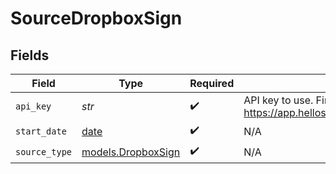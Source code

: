 # SourceDropboxSign


## Fields

| Field                                                                   | Type                                                                    | Required                                                                | Description                                                             |
| ----------------------------------------------------------------------- | ----------------------------------------------------------------------- | ----------------------------------------------------------------------- | ----------------------------------------------------------------------- |
| `api_key`                                                               | *str*                                                                   | :heavy_check_mark:                                                      | API key to use. Find it at https://app.hellosign.com/home/myAccount#api |
| `start_date`                                                            | [date](https://docs.python.org/3/library/datetime.html#date-objects)    | :heavy_check_mark:                                                      | N/A                                                                     |
| `source_type`                                                           | [models.DropboxSign](../models/dropboxsign.md)                          | :heavy_check_mark:                                                      | N/A                                                                     |